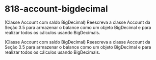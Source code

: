 # 818-account-bigdecimal
(Classe Account com saldo BigDecimal) Reescreva a classe Account da Seção 3.5 para armazenar o balance como um objeto BigDecimal e para realizar todos os cálculos usando BigDecimals.

(Classe Account com saldo BigDecimal) Reescreva a classe Account da Seção 3.5 para armazenar o balance como um 
objeto BigDecimal e para realizar todos os cálculos usando BigDecimals.
